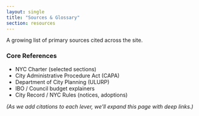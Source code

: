 ```yaml
---
layout: single
title: "Sources & Glossary"
section: resources
---
```


A growing list of primary sources cited across the site.

### Core References
- NYC Charter (selected sections)
- City Administrative Procedure Act (CAPA)
- Department of City Planning (ULURP)
- IBO / Council budget explainers
- City Record / NYC Rules (notices, adoptions)

*(As we add citations to each lever, we’ll expand this page with deep links.)*



